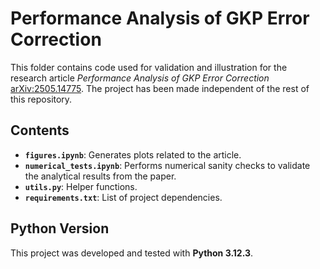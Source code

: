 # Performance Analysis of GKP Error Correction

This folder contains code used for validation and illustration for the research article *Performance Analysis of GKP Error Correction* [arXiv:2505.14775](https://arxiv.org/abs/2505.14775). The project has been made independent of the rest of this repository.

## Contents

- **`figures.ipynb`**: Generates plots related to the article.  
- **`numerical_tests.ipynb`**: Performs numerical sanity checks to validate the analytical results from the paper.
- **`utils.py`**: Helper functions.
- **`requirements.txt`**: List of project dependencies.

## Python Version

This project was developed and tested with **Python 3.12.3**. 